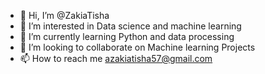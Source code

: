 - 👋 Hi, I’m @ZakiaTisha
- 👀 I’m interested in Data science and machine learning
- 🌱 I’m currently learning Python and data processing
- 💞️ I’m looking to collaborate on Machine learning Projects
- 📫 How to reach me azakiatisha57@gmail.com

<!---
ZakiaTisha/ZakiaTisha is a ✨ special ✨ repository because its `README.md` (this file) appears on your GitHub profile.
You can click the Preview link to take a look at your changes.
--->
